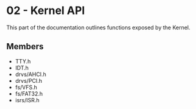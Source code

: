 # 02 - Kernel API
This part of the documentation outlines functions exposed by the Kernel.
## Members
- TTY.h
- IDT.h
- drvs/AHCI.h
- drvs/PCI.h
- fs/VFS.h
- fs/FAT32.h
- isrs/ISR.h